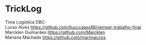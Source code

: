 # TrickLog

Time Logistica DBC:
<br>
Lucas Alves
https://github.com/lluuccaass88/vemser-trabalho-final
<br>
Marcklen Guimarães
https://github.com/Marcklen
<br>
Mariana Machado
https://github.com/marimaccos
